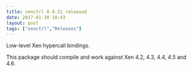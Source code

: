 ```yaml
---
title: xenctrl 0.9.31 released
date: 2017-01-30 10:43
layout: post
tags: ["xenctrl","Releases"]
---
```


Low-level Xen hypercall bindings.


This package should compile and work against Xen 4.2, 4.3, 4.4, 4.5 and 4.6.
